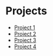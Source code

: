 # Projects

* [Project 1](project1)
* [Project 2](project2)
* [Project 3](project3)
* [Project 4](project4)